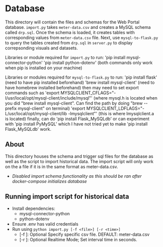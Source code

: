 # Database

This directory will contain the files and schemas for the Web Portal database.
`import.py` takes `meter-data.csv` and creates a MySQL schema called `drp.sql`.
Once the schema is loaded, it creates tables with corresponding values from `meter-data.csv` file.
Next, use `mysql-to-flask.py` to query the tables created from `drp.sql` in `server.py` to display correpsonding visuals and datasets.

Libraries or module required for `import.py` to run:
'pip install mysql-connector-python'
'pip install python-dotenv'
(both commands only work when pip is installed on your machine)

Libraries or modules required for `mysql-to-flask.py` to run:
'pip install flask' (need to have pip installed beforehand)
'brew install mysql-client' (need to have homebrew installed beforehand)
then
may need to set export commands such as
'export MYSQLCLIENT_CFLAGS="-I/usr/local/opt/mysql-client/include/mysql"' (where mysql.h is located when you did "brew install mysql-client". Can find the path by doing "brew --prefix mysql-client" on terminal)
'export MYSQLCLIENT_LDFLAGS="-L/usr/local/opt/mysql-client/lib -lmysqlclient"' (this is where lmysqlclient.a is located)
finally, can do 'pip install Flask_MySQLdb'
or 
can experiment with 'pip install PyMySQL' which I have not tried yet to make 'pip install Flask_MySQLdb' work.

## About
This directory houses the schema and trigger sql files for the database as well as the script to import historical data. The import script will only work on the a file if it is in the same format as meter-data.csv.
- *Disabled import schema functionality as this should be ran after docker-compose initializes database*

## Running import script for historical data
- Install dependencies:
	- mysql-connector-python
	- python-dotenv
- Ensure .env has valid credentials
- Run using `python import.py [-f <file>] [-r <time>]`
	- [-f <file>]: Optional Specify specific csv file. DEFAULT: meter-data.csv
	- [-r <time>]: Optional Realtime Mode; Set interval time in seconds.

